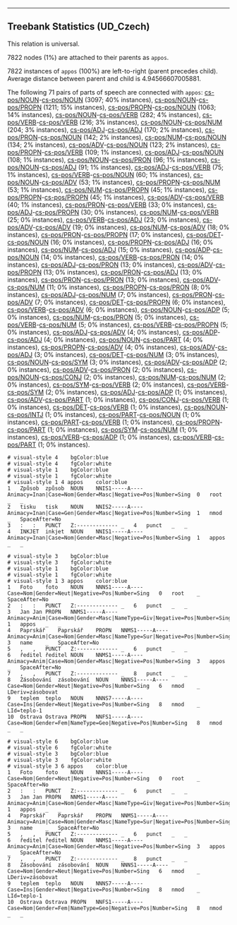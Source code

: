 

--------------------------------------------------------------------------------

## Treebank Statistics (UD_Czech)

This relation is universal.

7822 nodes (1%) are attached to their parents as `appos`.

7822 instances of `appos` (100%) are left-to-right (parent precedes child).
Average distance between parent and child is 4.94566607005881.

The following 71 pairs of parts of speech are connected with `appos`: [cs-pos/NOUN]()-[cs-pos/NOUN]() (3097; 40% instances), [cs-pos/NOUN]()-[cs-pos/PROPN]() (1211; 15% instances), [cs-pos/PROPN]()-[cs-pos/NOUN]() (1063; 14% instances), [cs-pos/NOUN]()-[cs-pos/VERB]() (282; 4% instances), [cs-pos/VERB]()-[cs-pos/VERB]() (216; 3% instances), [cs-pos/NOUN]()-[cs-pos/NUM]() (204; 3% instances), [cs-pos/ADJ]()-[cs-pos/ADJ]() (170; 2% instances), [cs-pos/PRON]()-[cs-pos/NOUN]() (142; 2% instances), [cs-pos/NUM]()-[cs-pos/NOUN]() (134; 2% instances), [cs-pos/ADV]()-[cs-pos/NOUN]() (123; 2% instances), [cs-pos/PROPN]()-[cs-pos/VERB]() (109; 1% instances), [cs-pos/ADJ]()-[cs-pos/NOUN]() (108; 1% instances), [cs-pos/NOUN]()-[cs-pos/PRON]() (96; 1% instances), [cs-pos/NOUN]()-[cs-pos/ADJ]() (91; 1% instances), [cs-pos/ADJ]()-[cs-pos/VERB]() (75; 1% instances), [cs-pos/VERB]()-[cs-pos/NOUN]() (60; 1% instances), [cs-pos/NOUN]()-[cs-pos/ADV]() (53; 1% instances), [cs-pos/PROPN]()-[cs-pos/NUM]() (53; 1% instances), [cs-pos/NUM]()-[cs-pos/PROPN]() (45; 1% instances), [cs-pos/PROPN]()-[cs-pos/PROPN]() (45; 1% instances), [cs-pos/ADV]()-[cs-pos/VERB]() (40; 1% instances), [cs-pos/PRON]()-[cs-pos/VERB]() (33; 0% instances), [cs-pos/ADJ]()-[cs-pos/PROPN]() (30; 0% instances), [cs-pos/NUM]()-[cs-pos/VERB]() (25; 0% instances), [cs-pos/VERB]()-[cs-pos/ADJ]() (23; 0% instances), [cs-pos/ADV]()-[cs-pos/ADV]() (19; 0% instances), [cs-pos/NUM]()-[cs-pos/ADV]() (18; 0% instances), [cs-pos/PRON]()-[cs-pos/PROPN]() (17; 0% instances), [cs-pos/DET]()-[cs-pos/NOUN]() (16; 0% instances), [cs-pos/PROPN]()-[cs-pos/ADJ]() (16; 0% instances), [cs-pos/NUM]()-[cs-pos/ADJ]() (15; 0% instances), [cs-pos/ADP]()-[cs-pos/NOUN]() (14; 0% instances), [cs-pos/VERB]()-[cs-pos/PRON]() (14; 0% instances), [cs-pos/ADJ]()-[cs-pos/PRON]() (13; 0% instances), [cs-pos/ADV]()-[cs-pos/PROPN]() (13; 0% instances), [cs-pos/PRON]()-[cs-pos/ADJ]() (13; 0% instances), [cs-pos/PRON]()-[cs-pos/PRON]() (13; 0% instances), [cs-pos/ADV]()-[cs-pos/NUM]() (11; 0% instances), [cs-pos/PROPN]()-[cs-pos/PRON]() (8; 0% instances), [cs-pos/ADJ]()-[cs-pos/NUM]() (7; 0% instances), [cs-pos/PRON]()-[cs-pos/ADV]() (7; 0% instances), [cs-pos/DET]()-[cs-pos/PROPN]() (6; 0% instances), [cs-pos/VERB]()-[cs-pos/ADV]() (6; 0% instances), [cs-pos/NOUN]()-[cs-pos/ADP]() (5; 0% instances), [cs-pos/NUM]()-[cs-pos/PRON]() (5; 0% instances), [cs-pos/VERB]()-[cs-pos/NUM]() (5; 0% instances), [cs-pos/VERB]()-[cs-pos/PROPN]() (5; 0% instances), [cs-pos/ADJ]()-[cs-pos/ADV]() (4; 0% instances), [cs-pos/ADP]()-[cs-pos/ADJ]() (4; 0% instances), [cs-pos/NOUN]()-[cs-pos/PART]() (4; 0% instances), [cs-pos/PROPN]()-[cs-pos/ADV]() (4; 0% instances), [cs-pos/ADV]()-[cs-pos/ADJ]() (3; 0% instances), [cs-pos/DET]()-[cs-pos/NUM]() (3; 0% instances), [cs-pos/NOUN]()-[cs-pos/SYM]() (3; 0% instances), [cs-pos/ADV]()-[cs-pos/ADP]() (2; 0% instances), [cs-pos/ADV]()-[cs-pos/PRON]() (2; 0% instances), [cs-pos/NOUN]()-[cs-pos/CONJ]() (2; 0% instances), [cs-pos/NUM]()-[cs-pos/NUM]() (2; 0% instances), [cs-pos/SYM]()-[cs-pos/VERB]() (2; 0% instances), [cs-pos/VERB]()-[cs-pos/SYM]() (2; 0% instances), [cs-pos/ADJ]()-[cs-pos/ADP]() (1; 0% instances), [cs-pos/ADV]()-[cs-pos/PART]() (1; 0% instances), [cs-pos/CONJ]()-[cs-pos/VERB]() (1; 0% instances), [cs-pos/DET]()-[cs-pos/VERB]() (1; 0% instances), [cs-pos/NOUN]()-[cs-pos/INTJ]() (1; 0% instances), [cs-pos/PART]()-[cs-pos/NOUN]() (1; 0% instances), [cs-pos/PART]()-[cs-pos/VERB]() (1; 0% instances), [cs-pos/PROPN]()-[cs-pos/PART]() (1; 0% instances), [cs-pos/SYM]()-[cs-pos/NUM]() (1; 0% instances), [cs-pos/VERB]()-[cs-pos/ADP]() (1; 0% instances), [cs-pos/VERB]()-[cs-pos/PART]() (1; 0% instances).


~~~ conllu
# visual-style 4	bgColor:blue
# visual-style 4	fgColor:white
# visual-style 1	bgColor:blue
# visual-style 1	fgColor:white
# visual-style 1 4 appos	color:blue
1	Způsob	způsob	NOUN	NNIS1-----A----	Animacy=Inan|Case=Nom|Gender=Masc|Negative=Pos|Number=Sing	0	root	_	_
2	tisku	tisk	NOUN	NNIS2-----A----	Animacy=Inan|Case=Gen|Gender=Masc|Negative=Pos|Number=Sing	1	nmod	_	SpaceAfter=No
3	:	:	PUNCT	Z:-------------	_	4	punct	_	_
4	INKJET	inkjet	NOUN	NNIS1-----A----	Animacy=Inan|Case=Nom|Gender=Masc|Negative=Pos|Number=Sing	1	appos	_	_

~~~


~~~ conllu
# visual-style 3	bgColor:blue
# visual-style 3	fgColor:white
# visual-style 1	bgColor:blue
# visual-style 1	fgColor:white
# visual-style 1 3 appos	color:blue
1	Foto	foto	NOUN	NNNS1-----A----	Case=Nom|Gender=Neut|Negative=Pos|Number=Sing	0	root	_	SpaceAfter=No
2	:	:	PUNCT	Z:-------------	_	6	punct	_	_
3	Jan	Jan	PROPN	NNMS1-----A----	Animacy=Anim|Case=Nom|Gender=Masc|NameType=Giv|Negative=Pos|Number=Sing	1	appos	_	_
4	Paprskář	Paprskář	PROPN	NNMS1-----A----	Animacy=Anim|Case=Nom|Gender=Masc|NameType=Sur|Negative=Pos|Number=Sing	3	name	_	SpaceAfter=No
5	,	,	PUNCT	Z:-------------	_	6	punct	_	_
6	ředitel	ředitel	NOUN	NNMS1-----A----	Animacy=Anim|Case=Nom|Gender=Masc|Negative=Pos|Number=Sing	3	appos	_	SpaceAfter=No
7	,	,	PUNCT	Z:-------------	_	8	punct	_	_
8	Zásobování	zásobování	NOUN	NNNS1-----A----	Case=Nom|Gender=Neut|Negative=Pos|Number=Sing	6	nmod	_	LDeriv=zásobovat
9	teplem	teplo	NOUN	NNNS7-----A----	Case=Ins|Gender=Neut|Negative=Pos|Number=Sing	8	nmod	_	LId=teplo-1
10	Ostrava	Ostrava	PROPN	NNFS1-----A----	Case=Nom|Gender=Fem|NameType=Geo|Negative=Pos|Number=Sing	8	nmod	_	_

~~~


~~~ conllu
# visual-style 6	bgColor:blue
# visual-style 6	fgColor:white
# visual-style 3	bgColor:blue
# visual-style 3	fgColor:white
# visual-style 3 6 appos	color:blue
1	Foto	foto	NOUN	NNNS1-----A----	Case=Nom|Gender=Neut|Negative=Pos|Number=Sing	0	root	_	SpaceAfter=No
2	:	:	PUNCT	Z:-------------	_	6	punct	_	_
3	Jan	Jan	PROPN	NNMS1-----A----	Animacy=Anim|Case=Nom|Gender=Masc|NameType=Giv|Negative=Pos|Number=Sing	1	appos	_	_
4	Paprskář	Paprskář	PROPN	NNMS1-----A----	Animacy=Anim|Case=Nom|Gender=Masc|NameType=Sur|Negative=Pos|Number=Sing	3	name	_	SpaceAfter=No
5	,	,	PUNCT	Z:-------------	_	6	punct	_	_
6	ředitel	ředitel	NOUN	NNMS1-----A----	Animacy=Anim|Case=Nom|Gender=Masc|Negative=Pos|Number=Sing	3	appos	_	SpaceAfter=No
7	,	,	PUNCT	Z:-------------	_	8	punct	_	_
8	Zásobování	zásobování	NOUN	NNNS1-----A----	Case=Nom|Gender=Neut|Negative=Pos|Number=Sing	6	nmod	_	LDeriv=zásobovat
9	teplem	teplo	NOUN	NNNS7-----A----	Case=Ins|Gender=Neut|Negative=Pos|Number=Sing	8	nmod	_	LId=teplo-1
10	Ostrava	Ostrava	PROPN	NNFS1-----A----	Case=Nom|Gender=Fem|NameType=Geo|Negative=Pos|Number=Sing	8	nmod	_	_

~~~


